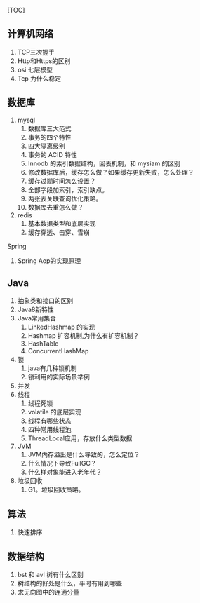 [TOC]

## 计算机网络

1. TCP三次握手
2. Http和Https的区别
3. osi 七层模型
4. Tcp 为什么稳定

## 数据库

1. mysql
   1. 数据库三大范式
   2. 事务的四个特性
   3. 四大隔离级别
   4. 事务的 ACID 特性
   5. Innodb 的索引数据结构，回表机制，和 mysiam 的区别
   6. 修改数据库后，缓存怎么做？如果缓存更新失败，怎么处理？
   7. 缓存过期时间怎么设置？
   8. 全部字段加索引，索引缺点。
   9. 两张表关联查询优化策略。
   10. 数据库去重怎么做？
2. redis
   1. 基本数据类型和底层实现
   2. 缓存穿透、击穿、雪崩

Spring 

1. Spring Aop的实现原理

## Java 

1. 抽象类和接口的区别
2. Java8新特性
3. Java常用集合
   1. LinkedHashmap 的实现
   2. Hashmap 扩容机制,为什么有扩容机制？
   3. HashTable
   4. ConcurrentHashMap
4. 锁
   1. java有几种锁机制
   2. 锁利用的实际场景举例
5. 并发
6. 线程
   1. 线程死锁
   2. volatile 的底层实现
   3. 线程有哪些状态
   4. 四种常用线程池
   5. ThreadLocal应用，存放什么类型数据
7. JVM
   1. JVM内存溢出是什么导致的，怎么定位？
   2. 什么情况下导致FullGC？
   3. 什么样对象能进入老年代？
8. 垃圾回收
   1. G1。垃圾回收策略。

## 算法

1. 快速排序

## 数据结构

1. bst 和 avl 树有什么区别
2. 树结构的好处是什么，平时有用到哪些
3. 求无向图中的连通分量